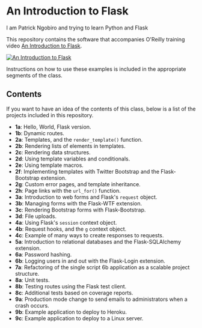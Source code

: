 An Introduction to Flask
========================
I am Patrick Ngobiro and trying to learn Python and Flask

This repository contains the software that accompanies O'Reilly training video [An Introduction to Flask](http://bit.ly/flaskintro).

[![An Introduction to Flask](https://pbs.twimg.com/profile_images/378800000811491938/b5b04778cad7c90acbab4b8ebc42be4e_400x400.jpeg)](http://bit.ly/flaskintro)

Instructions on how to use these examples is included in the appropriate segments of the class.

Contents
--------

If you want to have an idea of the contents of this class, below is a list of the projects included in this repository.

- **1a**: Hello, World, Flask version.
- **1b**: Dynamic routes.
- **2a**: Templates, and the `render_template()` function.
- **2b**: Rendering lists of elements in templates.
- **2c**: Rendering data structures.
- **2d**: Using template variables and conditionals.
- **2e**: Using template macros.
- **2f**: Implementing templates with Twitter Bootstrap and the Flask-Bootstrap extension.
- **2g**: Custom error pages, and template inheritance.
- **2h**: Page links with the `url_for()` function.
- **3a**: Introduction to web forms and Flask's `request` object.
- **3b**: Managing forms with the Flask-WTF extension.
- **3c**: Rendering Bootstrap forms with Flask-Bootstrap.
- **3d**: File uploads.
- **4a**: Using Flask's `session` context object.
- **4b**: Request hooks, and the `g` context object.
- **4c**: Example of many ways to create responses to requests.
- **5a**: Introduction to relational databases and the Flask-SQLAlchemy extension.
- **6a**: Password hashing.
- **6b**: Logging users in and out with the Flask-Login extension.
- **7a**: Refactoring of the single script 6b application as a scalable project structure.
- **8a**: Unit tests.
- **8b**: Testing routes using the Flask test client.
- **8c**: Additional tests based on coverage reports.
- **9a**: Production mode change to send emails to administrators when a crash occurs.
- **9b**: Example application to deploy to Heroku.
- **9c**: Example application to deploy to a Linux server.
